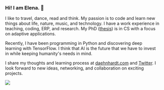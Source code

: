 ### Hi! I am Elena. 👋

I like to travel, dance, read and think. My passion is to code and learn new things about life, nature, music, and technology. I have a work experience in teaching, coding, ERP, and research. My PhD ([thesis](https://www.ros.hw.ac.uk/handle/10399/3987)) is in CS with a focus on adaptive applications.

Recently, I have been programming in Python and discovering deep learning with TensorFlow. I think that AI is the future that we have to invest in while keeping humanity's needs in mind.

I share my thoughts and learning process at [daehnhardt.com](https://daehnhardt.com) and [Twitter](https://twitter.com/ElenaDaehnhardt). I look forward to new ideas, networking, and collaboration on exciting projects. 


![](https://hit.yhype.me/github/profile?user_id=1050320)


<!--
[![Top Langs](https://github-readme-stats.vercel.app/api/top-langs/?username=edaehn&layout=compact&theme=radical)](https://github.com/edaehn/github-readme-stats)

<img height="180em" src="https://github-readme-stats.vercel.app/api?username=Edaehn&show_icons=true&hide_border=true&&count_private=true&include_all_commits=true" />


- 🔭 I’m currently working on ...
- 🌱 I’m currently learning ...
- 👯 I’m looking to collaborate on ...
- 🤔 I’m looking for help with ...
- 💬 Ask me about ...
- 📫 How to reach me: ...
- 😄 Pronouns: ...
- ⚡ Fun fact: ...
-->
